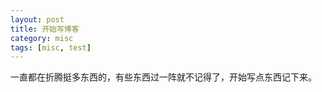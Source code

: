 ```yaml
---
layout: post
title: 开始写博客
category: misc
tags: [misc, test]
---
```


一直都在折腾挺多东西的，有些东西过一阵就不记得了，开始写点东西记下来。
